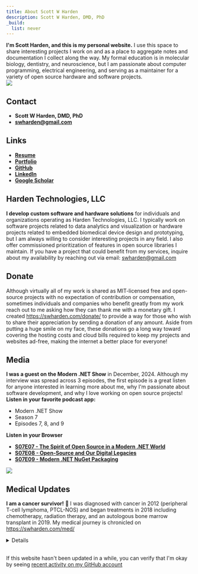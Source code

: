 ```yaml
---
title: About Scott W Harden
description: Scott W Harden, DMD, PhD
_build:
  list: never
---
```


<div class="row">
<div class="col mb-3">
<strong>I'm Scott Harden, and this is my personal website.</strong> I use this space to share interesting projects I work on and as a place to aggregate notes and documentation I collect along the way. My formal education is in molecular biology, dentistry, and neuroscience, but I am passionate about computer programming, electrical engineering, and serving as a maintainer for a variety of open source hardware and software projects.
</div>
<div class="col-sm-4">
<img src="https://swharden.com/static/misc/about/scott-w-harden.jpg" class="img-fluid d-inline-block border shadow m-0 rounded">
</div>
</div>

## Contact

* **Scott W Harden, DMD, PhD**
* [**swharden@gmail.com**](mailto:swharden@gmail.com)

## Links
* [**Resume**](https://swharden.com/resume/resume.pdf)
* [**Portfolio**](https://swharden.com/portfolio/)
* [**GitHub**](https://github.com/swharden)
* [**LinkedIn**](https://www.linkedin.com/in/swharden/)
* [**Google Scholar**](https://scholar.google.com/citations?user=egCaj-AAAAAJ)

## Harden Technologies, LLC
**I develop custom software and hardware solutions** for individuals and organizations operating as Harden Technologies, LLC. I typically work on software projects related to data analytics and visualization or hardware projects related to embedded biomedical device design and prototyping, but I am always willing to consider interesting projects in any field. I also offer commissioned prioritization of features in open source libraries I maintain. If you have a project that could benefit from my services, inquire about my availability by reaching out via email: swharden@gmail.com

## Donate
Although virtually all of my work is shared as MIT-licensed free and open-source projects with no expectation of contribution or compensation, sometimes individuals and companies who benefit greatly from my work reach out to me asking how they can thank me with a monetary gift. I created https://swharden.com/donate/ to provide a way for those who wish to share their appreciation by sending a donation of any amount. Aside from putting a huge smile on my face, these donations go a long way toward covering the hosting costs and cloud bills required to keep my projects and websites ad-free, making the internet a better place for everyone!

## Media

<div class="row">
<div class="col mb-3">
<strong>I was a guest on the Modern .NET Show</strong> in December, 2024. 
Although my interview was spread across 3 episodes, 
the first episode is a great listen
for anyone interested in learning more about me, why I'm passionate
about software development, and why I love working on open source projects!


<div class='mt-3'><strong>Listen in your favorite podcast app:</strong></div>
<ul>
<li>Modern .NET Show</li>
<li>Season 7</li>
<li>Episodes 7, 8, and 9</li>
</ul>

<div class='mt-3'><strong>Listen in your Browser</strong></div>
<ul>
<li><a href='https://dotnetcore.show/season-7/the-spirit-of-open-source-in-a-modern-net-world-with-scott-harden/'><strong>S07E07 - The Spirit of Open Source in a Modern .NET World</strong></a></li>
<li><a href='https://dotnetcore.show/season-7/open-source-and-our-digital-legacies-with-scott-harden/'><strong>S07E08 - Open-Source and Our Digital Legacies</strong></a></li>
<li><a href='https://dotnetcore.show/season-7/modern-net-nuget-packaging-with-scott-harden/'><strong>S07E09 - Modern .NET NuGet Packaging</strong></a></li>
</ul>

</div>
<div class="col-md-4 col-sm-4">
<a href='https://dotnetcore.show/season-7/the-spirit-of-open-source-in-a-modern-net-world-with-scott-harden/'><img src="https://swharden.com/portfolio/images/709.jpg" class="img-fluid d-inline-block border shadow m-0 rounded"></a>
</div>
</div>


## Medical Updates

**I am a cancer survivor!** 💪 I was diagnosed with cancer in 2012 (peripheral T-cell lymphoma, PTCL-NOS) 
and began treatments in 2018 including chemotherapy, radiation therapy, 
and an autologous bone marrow transplant in 2019.
My medical journey is chronicled on https://swharden.com/med/

<details>
  
**About my disease:**
<br>
&bull; [Understanding Peripheral T-Cell Lymphoma (video)](https://www.youtube.com/watch?v=6ih0GTBGq7A)<br>
&bull; [Peripheral T-Cell Lymphoma Fact Sheet (PDF)](https://swharden.com/static/misc/about/ptcl.pdf)

**How to help:**
<br>
&bull; Join the [bone marrow donor registry](https://my.bethematch.org/s/join) - it's free and just requires a cheek swab! (US adults 18-40)

<img src="https://swharden.com/static/misc/about/scott-harden-cancer-after-transplant.jpg" class="mx-auto w-75 my-5 border-dark border shadow">

<!--
> **July, 2022:**
> A recent CT scan indicated evidence of relapse. 
> Although I am not in immediate danger, 
> 3 years after my autologous bone marrow transplant it now seems that 
> I may require additional treatment at some point. 
> Currently things are moving slowly, 
> so my next course of treatment is not yet decided.
> I'll update this page as I learn more.

> **July, 2023:**
> Following-up one year after my last update, I'm happy to report that things
> are still moving very slowly. I was extremely concerned at this time last year 
> after freshly getting the "relapse" diagnosis, but now that I've gone a full year 
> without major changes in my medical condition, it means that I have a good chance of
> remaining stable for a long time to come.

> **January, 2024:**
> There is no evidence of additional progression at this time, 
> so I feel like I'm back on track for a full recovery!
> April 2024 marks the 5 year anniversary of my 
> bone marrow transplant, and if I get to that point
> without evidence of further progression I will be
> happy to consider myself cancer free!
-->

> **June, 2024:**
> Five years have passed since I
> [left the bone marrow transplant unit](https://swharden.com/med/),
> and I am happy to report that I am still healthy!
> My immune system never fully recovered, but I'm stable now,
> and couldn't be happier with my outcome
> and the amazing medical team that supported me along the way.
> I'm looking forward to enjoying my life and am excited about my future!
<!--
> Although there will always be a chance that my weird immune system
> may act up again and require further treatment,
> the longer I go without issue the less likely that becomes.
-->

<!--
> **Dec, 2024:**
> Recent genetic testing indicated that I may have a mutation in a tumor suppressor
> gene which is associated with the development of blood cancers.
> Five and a half years after my bone marrow transplant I am still
> doing well, and although knowing about this mutation doesn't change
> much practically, it is satisfying to have something to point to as the likely
> reason the cancer started in the first place.
-->

</details>

<br />

If this website hasn't been updated in a while, 
you can verify that I'm okay by seeing 
[recent activity on my GitHub account](https://github.com/swharden)
